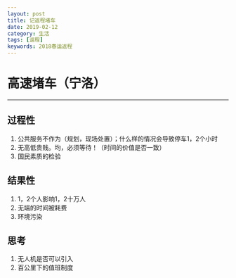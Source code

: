```yaml
---
layout: post
title: 记返程堵车
date: 2019-02-12
category: 生活
tags: [返程]
keywords: 2018春运返程
---
```


# 高速堵车（宁洛）
**********
## 过程性
1. 公共服务不作为（规划，现场处置）；什么样的情况会导致停车1，2个小时 
2. 无高低贵贱。均，必须等待！（时间的价值是否一致）
3. 国民素质的检验


## 结果性
1. 1，2个人影响1，2十万人 
2. 无端的时间被耗费
3. 环境污染

## 思考
 1. 无人机是否可以引入
 2. 百公里下的值班制度